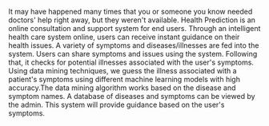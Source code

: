 It may have happened many times that you or someone you know needed doctors' help right away, but they weren't available. Health Prediction is an online consultation and support system for end users. Through an intelligent health care system online, users can receive instant guidance on their health issues. A variety of symptoms and diseases/illnesses are fed into the system. Users can share symptoms and issues using the system. Following that, it checks for potential illnesses associated with the user's symptoms. Using data mining techniques, we guess the illness associated with a patient's symptoms using different machine learning models with high accuracy.The data mining algorithm works based on the disease and symptom names. A database of diseases and symptoms can be viewed by the admin. This system will provide guidance based on the user's symptoms.
